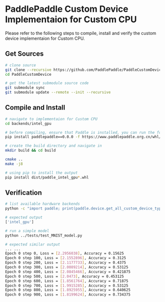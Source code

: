 # PaddlePaddle Custom Device Implementaion for Custom CPU


Please refer to the following steps to compile, install and verify the custom device implementaion for Custom CPU.

## Get Sources

```bash
# clone source
git clone --recursive https://github.com/PaddlePaddle/PaddleCustomDevice
cd PaddleCustomDevice

# get the latest submodule source code
git submodule sync
git submodule update --remote --init --recursive
```

## Compile and Install

```bash
# navigate to implementaion for Custom CPU
cd backends/intel_gpu

# before compiling, ensure that Paddle is installed, you can run the following command
pip install paddlepaddle==0.0.0 -f https://www.paddlepaddle.org.cn/whl/linux/cpu-mkl/develop.html

# create the build directory and navigate in
mkdir build && cd build

cmake ..
make -j8

# using pip to install the output
pip install dist/paddle_intel_gpu*.whl
```

## Verification

```bash
# list available hardware backends
python -c "import paddle; print(paddle.device.get_all_custom_device_type())"

# expected output
['intel_gpu']

# run a simple model
python ../tests/test_MNIST_model.py

# expected similar output
... ...
Epoch 0 step 0, Loss = [2.2956038], Accuracy = 0.15625
Epoch 0 step 100, Loss = [2.1552896], Accuracy = 0.3125
Epoch 0 step 200, Loss = [2.1177733], Accuracy = 0.4375
Epoch 0 step 300, Loss = [2.0089214], Accuracy = 0.53125
Epoch 0 step 400, Loss = [2.0845466], Accuracy = 0.421875
Epoch 0 step 500, Loss = [2.0473], Accuracy = 0.453125
Epoch 0 step 600, Loss = [1.8561764], Accuracy = 0.71875
Epoch 0 step 700, Loss = [1.9915285], Accuracy = 0.53125
Epoch 0 step 800, Loss = [1.8925955], Accuracy = 0.640625
Epoch 0 step 900, Loss = [1.8199624], Accuracy = 0.734375
```
